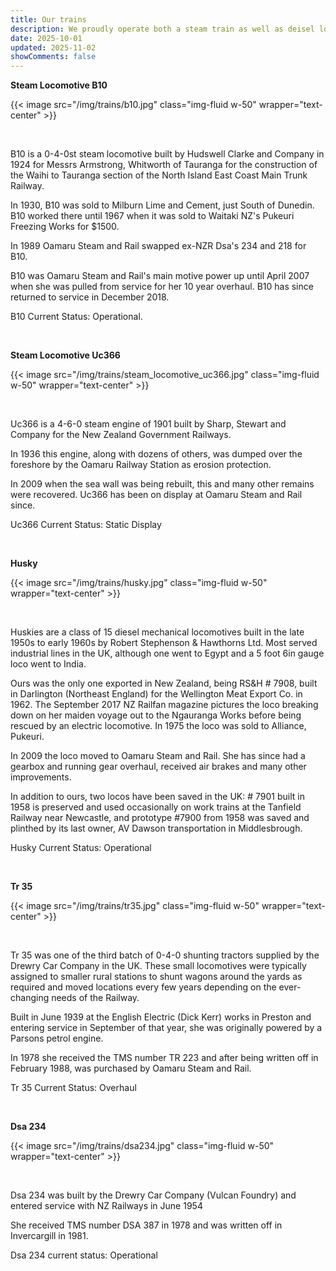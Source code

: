 ```yaml
---
title: Our trains
description: We proudly operate both a steam train as well as deisel locomotives.
date: 2025-10-01
updated: 2025-11-02
showComments: false
---
```


**Steam Locomotive B10**

{{< image src="/img/trains/b10.jpg" class="img-fluid w-50" wrapper="text-center" >}}

&nbsp;


B10 is a 0-4-0st steam locomotive built by Hudswell Clarke and Company in 1924 for Messrs Armstrong, Whitworth of Tauranga for the construction of the Waihi to Tauranga section of the North Island East Coast Main Trunk Railway.

In 1930, B10 was sold to Milburn Lime and Cement, just South of Dunedin. B10 worked there until 1967 when it was sold to Waitaki NZ's Pukeuri Freezing Works for $1500.

In 1989 Oamaru Steam and Rail swapped ex-NZR Dsa's 234 and 218 for B10.

B10 was Oamaru Steam and Rail's main motive power up until April 2007 when she was pulled from service for her 10 year overhaul.  B10 has since returned to service in December 2018.

B10 Current Status: Operational.

&nbsp;


**Steam Locomotive Uc366**

{{< image src="/img/trains/steam_locomotive_uc366.jpg" class="img-fluid w-50" wrapper="text-center" >}}

&nbsp;


Uc366 is a 4-6-0 steam engine of 1901 built by Sharp, Stewart and Company for the New Zealand Government Railways.

In 1936 this engine, along with dozens of others, was dumped over the foreshore by the Oamaru Railway Station as erosion protection.

In 2009 when the sea wall was being rebuilt, this and many other remains were recovered. Uc366 has been on display at Oamaru Steam and Rail since.

Uc366 Current Status: Static Display

&nbsp;

**Husky**

{{< image src="/img/trains/husky.jpg" class="img-fluid w-50" wrapper="text-center" >}}

&nbsp;


Huskies are a class of 15 diesel mechanical locomotives built in the late 1950s to early 1960s by Robert Stephenson & Hawthorns Ltd. Most served industrial lines in the UK, although one went to Egypt and a 5 foot 6in gauge loco went to India.

Ours was the only one exported in New Zealand, being RS&H # 7908, built in Darlington (Northeast England) for the Wellington Meat Export Co. in 1962. The September 2017 NZ Railfan magazine pictures the loco breaking down on her maiden voyage out to the Ngauranga Works before being rescued by an electric locomotive. In 1975 the loco was sold to Alliance, Pukeuri.

In 2009 the loco moved to Oamaru Steam and Rail. She has since had a gearbox and running gear overhaul, received air brakes and many other improvements.

In addition to ours, two locos have been saved in the UK: # 7901 built in 1958 is preserved and used occasionally on work trains at the Tanfield Railway near Newcastle, and prototype #7900 from 1958 was saved and plinthed by its last owner, AV Dawson transportation in Middlesbrough.

Husky Current Status: Operational

&nbsp;


**Tr 35**

{{< image src="/img/trains/tr35.jpg" class="img-fluid w-50" wrapper="text-center" >}}

&nbsp;

Tr 35 was one of the third batch of 0-4-0 shunting tractors supplied by the Drewry Car Company in the UK. These small locomotives were typically assigned to smaller rural stations to shunt wagons around the yards as required and moved locations every few years depending on the ever-changing needs of the Railway.

Built in June 1939 at the English Electric (Dick Kerr) works in Preston and entering service in September of that year, she was originally powered by a Parsons petrol engine.

In 1978 she received the TMS number TR 223 and after being written off in February 1988, was purchased by Oamaru Steam and Rail. 

Tr 35 Current Status: Overhaul

&nbsp;


**Dsa 234**

{{< image src="/img/trains/dsa234.jpg" class="img-fluid w-50" wrapper="text-center" >}}

&nbsp;

Dsa 234 was built by the Drewry Car Company (Vulcan Foundry) and entered service with NZ Railways in June 1954

She received TMS number DSA 387 in 1978 and was written off in Invercargill in 1981. 

Dsa 234 current status: Operational